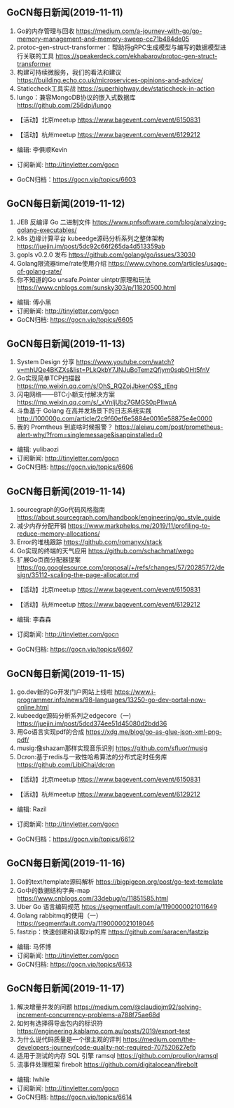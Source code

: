 ## GoCN每日新闻(2019-11-11)

1. Go的内存管理与回收 https://medium.com/a-journey-with-go/go-memory-management-and-memory-sweep-cc71b484de05
2. protoc-gen-struct-transformer：帮助将gRPC生成模型与编写的数据模型进行关联的工具 https://speakerdeck.com/ekhabarov/protoc-gen-struct-transformer
3. 构建可持续微服务，我们的看法和建议 https://building.echo.co.uk/microservices-opinions-and-advice/
4. Staticcheck工具实战 https://superhighway.dev/staticcheck-in-action
5. lungo：兼容MongoDB协议的嵌入式数据库 https://github.com/256dpi/lungo

* 【活动】北京meetup https://www.bagevent.com/event/6150831
* 【活动】杭州meetup https://www.bagevent.com/event/6129212

* 编辑: 李俱顺Kevin
* 订阅新闻: http://tinyletter.com/gocn
* GoCN归档：https://gocn.vip/topics/6603

## GoCN每日新闻(2019-11-12)

1. JEB 反编译 Go 二进制文件 https://www.pnfsoftware.com/blog/analyzing-golang-executables/
2. k8s 边缘计算平台 kubeedge源码分析系列之整体架构 https://juejin.im/post/5dc92c66f265da4d513359ab
3. gopls v0.2.0 发布 https://github.com/golang/go/issues/33030
4. Golang限流器time/rate使用介绍 https://www.cyhone.com/articles/usage-of-golang-rate/
5. 你不知道的Go unsafe.Pointer uintptr原理和玩法 https://www.cnblogs.com/sunsky303/p/11820500.html

* 编辑: 傅小黑
* 订阅新闻: http://tinyletter.com/gocn
* GoCN归档: https://gocn.vip/topics/6605


## GoCN每日新闻(2019-11-13)

1. System Design 分享 https://www.youtube.com/watch?v=mhUQe4BKZXs&list=PLkQkbY7JNJuBoTemzQfjym0sqbOHt5fnV
2. Go实现简单TCP扫描器 https://mp.weixin.qq.com/s/OhS_RQZojJbkenOSS_tEng
3. 闪电网络——BTC小额支付解决方案 https://mp.weixin.qq.com/s/_xVnljUbz7GMGS0pPIlwpA
4. 斗鱼基于 Golang 在高并发场景下的日志系统实践 http://100000p.com/article/2c9f60ef6e5884e0016e58875e4e0000
5. 我的 Promtheus 到底啥时候报警？ https://aleiwu.com/post/prometheus-alert-why/?from=singlemessage&isappinstalled=0

* 编辑: yulibaozi
* 订阅新闻: http://tinyletter.com/gocn
* GoCN归档: https://gocn.vip/topics/6606


## GoCN每日新闻(2019-11-14)

1. sourcegraph的Go代码风格指南 https://about.sourcegraph.com/handbook/engineering/go_style_guide
2. 减少内存分配开销 https://www.markphelps.me/2019/11/profiling-to-reduce-memory-allocations/
3. Error的堆栈跟踪 https://github.com/romanyx/stack
4. Go实现的终端的天气应用 https://github.com/schachmat/wego
5. 扩展Go页面分配器提案 https://go.googlesource.com/proposal/+/refs/changes/57/202857/2/design/35112-scaling-the-page-allocator.md

* 【活动】北京meetup https://www.bagevent.com/event/6150831
* 【活动】杭州meetup https://www.bagevent.com/event/6129212

* 编辑: 李森森
* 订阅新闻: http://tinyletter.com/gocn
* GoCN归档: https://gocn.vip/topics/6607


## GoCN每日新闻(2019-11-15)

1. go.dev新的Go开发门户网站上线啦 https://www.i-programmer.info/news/98-languages/13250-go-dev-portal-now-online.html
2. kubeedge源码分析系列之edgecore（一) https://juejin.im/post/5dcd374ee51d45080d2bdd36 
3. 用Go语言实现pdf的合成 https://xdg.me/blog/go-as-glue-json-xml-png-pdf/    
4. musig:像shazam那样实现音乐识别 https://github.com/sfluor/musig    
5. Dcron:基于redis与一致性哈希算法的分布式定时任务库 https://github.com/LibiChai/dcron    

* 【活动】北京meetup https://www.bagevent.com/event/6150831
* 【活动】杭州meetup https://www.bagevent.com/event/6129212

* 编辑: Razil  
* 订阅新闻: http://tinyletter.com/gocn  
* GoCN归档：https://gocn.vip/topics/6612  

## GoCN每日新闻(2019-11-16)

1. Go的text/template源码解析 https://bigpigeon.org/post/go-text-template
2. Go中的数据结构字典-map https://www.cnblogs.com/33debug/p/11851585.html
3. Uber Go 语言编码规范 https://segmentfault.com/a/1190000021011649
4. Golang rabbitmq的使用（一） https://segmentfault.com/a/1190000021018046
5. fastzip：快速创建和读取zip的库 https://github.com/saracen/fastzip

* 编辑: 马怀博 
* 订阅新闻: http://tinyletter.com/gocn
* GoCN归档: https://gocn.vip/topics/6613

## GoCN每日新闻(2019-11-17)

1. 解决增量并发的问题 https://medium.com/@claudiojm92/solving-increment-concurrency-problems-a788f75ae68d
2. 如何有选择得导出包内的标识符 https://engineering.kablamo.com.au/posts/2019/export-test
3. 为什么说代码质量是一个很主观的评判 https://medium.com/the-developers-journey/code-quality-not-required-707520627efb
4. 适用于测试的内存 SQL 引擎 ramsql https://github.com/proullon/ramsql
5. 流事件处理框架 firebolt https://github.com/digitalocean/firebolt

* 编辑: lwhile
* 订阅新闻: http://tinyletter.com/gocn
* GoCN归档: https://gocn.vip/topics/6614
